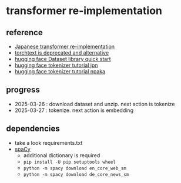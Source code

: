 # transformer re-implementation

## reference
- [Japanese transformer re-implementation](https://www.dskomei.com/entry/2021/05/24/165158)
- [torchtext is deprecated and alternative](https://qiita.com/Nezura/items/9744746b013d64c029e2)
- [hugging face Dataset library quick start](https://huggingface.co/docs/datasets/quickstart)
- [hugging face tokenizer tutorial jpn](https://tt-tsukumochi.com/archives/4908)
- [hugging face tokenizer tutorial npaka](https://note.com/npaka/n/n36acd2122192)


## progress
- 2025-03-26 : download dataset and unzip. next action is tokenize
- 2025-03-27 : tokenize. next action is embedding

## dependencies
- take a look requirements.txt
- [spaCy](https://spacy.io/usage) 
    - additional dictionary is required
    - `pip install -U pip setuptools wheel`
    - `python -m spacy download en_core_web_sm`
    - `python -m spacy download de_core_news_sm`